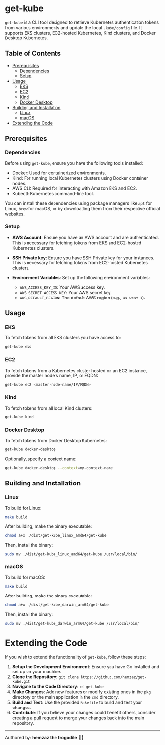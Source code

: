 # get-kube

`get-kube` is a CLI tool designed to retrieve Kubernetes authentication tokens from various environments and update the local `.kube/config` file. It supports EKS clusters, EC2-hosted Kubernetes, Kind clusters, and Docker Desktop Kubernetes.

## Table of Contents

- [Prerequisites](#prerequisites)
  - [Dependencies](#dependencies)
  - [Setup](#setup)
- [Usage](#usage)
  - [EKS](#eks)
  - [EC2](#ec2)
  - [Kind](#kind)
  - [Docker Desktop](#docker-desktop)
- [Building and Installation](#building-and-installation)
  - [Linux](#linux)
  - [macOS](#macos)
- [Extending the Code](#extending-the-code)

## Prerequisites

### Dependencies

Before using `get-kube`, ensure you have the following tools installed:

- Docker: Used for containerized environments.
- Kind: For running local Kubernetes clusters using Docker container nodes.
- AWS CLI: Required for interacting with Amazon EKS and EC2.
- Kubectl: Kubernetes command-line tool.

You can install these dependencies using package managers like `apt` for Linux, `brew` for macOS, or by downloading them from their respective official websites.

### Setup

- **AWS Account**: Ensure you have an AWS account and are authenticated. This is necessary for fetching tokens from EKS and EC2-hosted Kubernetes clusters.
- **SSH Private key**: Ensure you have SSH Private key for your instances. This is necessary for fetching tokens from EC2-hosted Kubernetes clusters.
  
- **Environment Variables**: Set up the following environment variables:
  - `AWS_ACCESS_KEY_ID`: Your AWS access key.
  - `AWS_SECRET_ACCESS_KEY`: Your AWS secret key.
  - `AWS_DEFAULT_REGION`: The default AWS region (e.g., `us-west-1`).

## Usage

### EKS

To fetch tokens from all EKS clusters you have access to:

```bash
get-kube eks
```

### EC2

To fetch tokens from a Kubernetes cluster hosted on an EC2 instance, provide the master node's name, IP, or FQDN:

```bash
get-kube ec2 <master-node-name/IP/FQDN>
```

### Kind

To fetch tokens from all local Kind clusters:

```bash
get-kube kind
```

### Docker Desktop

To fetch tokens from Docker Desktop Kubernetes:

```bash
get-kube docker-desktop
```

Optionally, specify a context name:

```bash
get-kube docker-desktop --context=my-context-name
```

## Building and Installation

### Linux

To build for Linux:

```bash
make build
```

After building, make the binary executable:

```bash
chmod a+x ./dist/get-kube_linux_amd64/get-kube
```

Then, install the binary:

```bash
sudo mv ./dist/get-kube_linux_amd64/get-kube /usr/local/bin/
```

### macOS

To build for macOS:

```bash
make build
```

After building, make the binary executable:

```bash
chmod a+x ./dist/get-kube_darwin_arm64/get-kube
```

Then, install the binary:

```bash
sudo mv ./dist/get-kube_darwin_arm64/get-kube /usr/local/bin/
```

# Extending the Code

If you wish to extend the functionality of `get-kube`, follow these steps:

1. **Setup the Development Environment**: Ensure you have Go installed and set up on your machine.
2. **Clone the Repository**: `git clone https://github.com/hemzaz/get-kube.git`
3. **Navigate to the Code Directory**: `cd get-kube`
4. **Make Changes**: Add new features or modify existing ones in the `pkg` directory or the main application in the `cmd` directory.
5. **Build and Test**: Use the provided `Makefile` to build and test your changes.
6. **Contribute**: If you believe your changes could benefit others, consider creating a pull request to merge your changes back into the main repository.

---

Authored by: **hemzaz the frogodile** 🐸🐊
#
